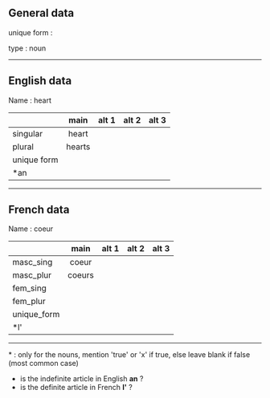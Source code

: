 ## General data

unique form :

type : noun

---

## English data

Name : heart

|             |  main  | alt 1 | alt 2 | alt 3 |
| :---------- | :----: | :---: | :---: | ----- |
| singular    | heart  |       |       |       |
| plural      | hearts |       |       |       |
| unique form |        |       |       |       |
| \*an        |        |       |       |       |

---

## French data

Name : coeur

|             |  main  | alt 1 | alt 2 | alt 3 |
| :---------- | :----: | :---: | :---: | :---: |
| masc_sing   | coeur  |       |       |       |
| masc_plur   | coeurs |       |       |       |
| fem_sing    |        |       |       |       |
| fem_plur    |        |       |       |       |
| unique_form |        |       |       |       |
| \*l'        |        |       |       |       |

---

\* : only for the nouns, mention 'true' or 'x' if true, else leave blank if false (most common case)

- is the indefinite article in English **an** ?
- is the definite article in French **l'** ?
